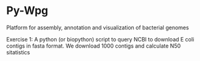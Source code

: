 # Py-Wpg
Platform for assembly, annotation and visualization of bacterial genomes

Exercise 1: A python (or biopython) script to query NCBI to download E coli contigs in fasta format. We download 1000 contigs and calculate N50 sitatistics 
